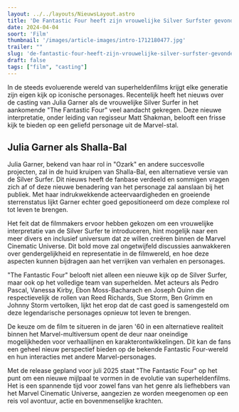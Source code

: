 ```yaml
---
layout: ../../layouts/NieuwsLayout.astro
title: 'De Fantastic Four heeft zijn vrouwelijke Silver Surfster gevonden'
date: 2024-04-04
soort: 'Film'
thumbnail: '/images/article-images/intro-1712180477.jpg'
trailer: ""
slug: 'de-fantastic-four-heeft-zijn-vrouwelijke-silver-surfster-gevonden'
draft: false
tags: ["film", "casting"]
---
```


In de steeds evoluerende wereld van superheldenfilms krijgt elke generatie zijn eigen kijk op iconische personages. Recentelijk heeft het nieuws over de casting van Julia Garner als de vrouwelijke Silver Surfer in het aankomende "The Fantastic Four" veel aandacht gekregen. Deze nieuwe interpretatie, onder leiding van regisseur Matt Shakman, belooft een frisse kijk te bieden op een geliefd personage uit de Marvel-stal.

## Julia Garner als Shalla-Bal

Julia Garner, bekend van haar rol in "Ozark" en andere succesvolle projecten, zal in de huid kruipen van Shalla-Bal, een alternatieve versie van de Silver Surfer. Dit nieuws heeft de fanbase verdeeld en sommigen vragen zich af of deze nieuwe benadering van het personage zal aanslaan bij het publiek. Met haar indrukwekkende acteervaardigheden en groeiende sterrenstatus lijkt Garner echter goed gepositioneerd om deze complexe rol tot leven te brengen.

Het feit dat de filmmakers ervoor hebben gekozen om een vrouwelijke interpretatie van de Silver Surfer te introduceren, hint mogelijk naar een meer divers en inclusief universum dat ze willen creëren binnen de Marvel Cinematic Universe. Dit bold move zal ongetwijfeld discussies aanwakkeren over gendergelijkheid en representatie in de filmwereld, en hoe deze aspecten kunnen bijdragen aan het verrijken van verhalen en personages.

"The Fantastic Four" belooft niet alleen een nieuwe kijk op de Silver Surfer, maar ook op het volledige team van superhelden. Met acteurs als Pedro Pascal, Vanessa Kirby, Ebon Moss-Bacharach en Joseph Quinn die respectievelijk de rollen van Reed Richards, Sue Storm, Ben Grimm en Johnny Storm vertolken, lijkt het erop dat de cast goed is samengesteld om deze legendarische personages opnieuw tot leven te brengen.

De keuze om de film te situeren in de jaren '60 in een alternatieve realiteit binnen het Marvel-multiversum opent de deur naar oneindige mogelijkheden voor verhaallijnen en karakterontwikkelingen. Dit kan de fans een geheel nieuw perspectief bieden op de bekende Fantastic Four-wereld en hun interacties met andere Marvel-personages.

Met de release gepland voor juli 2025 staat "The Fantastic Four" op het punt om een nieuwe mijlpaal te vormen in de evolutie van superheldenfilms. Het is een spannende tijd voor zowel fans van het genre als liefhebbers van het Marvel Cinematic Universe, aangezien ze worden meegenomen op een reis vol avontuur, actie en bovenmenselijke krachten.
